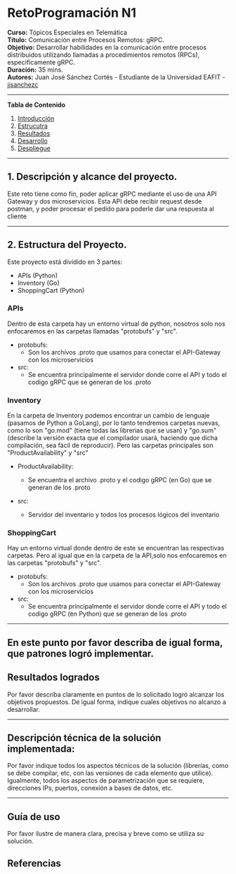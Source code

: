 # **RetoProgramación N1**
**Curso:** Tópicos Especiales en Telemática <br>
**Título:** Comunicación entre Procesos Remotos: gRPC.<br>
**Objetivo:** Desarrollar habilidades en la comunicación entre procesos distribuidos utilizando llamadas a procedimientos remotos (RPCs), especificamente gRPC.<br>
**Duración:** 35 mins.<br>
**Autores:** Juan José Sánchez Cortés - Estudiante de la Universidad EAFIT - [jjsanchezc](https://gist.github.com/jjsanchezc) <br>

***

**Tabla de Contenido**

1. [Introducción](#Introduccion)
2. [Estrucutra](#Estructura)
3. [Resultados](#Resultados)
4. [Desarrollo](#Desarrollo) 
5. [Despliegue](#Despliegue) <br>

***

<div id='Introduccion'/>

## **1. Descripción y alcance del proyecto.**
 Este reto tiene como fin, poder aplicar gRPC mediante el uso de una API Gateway y dos microservicios. Esta API debe recibir request desde postman, y poder procesar el pedido para poderle dar una respuesta al cliente <br>

***

 <div id='Estructura'/>

## **2. Estructura del Proyecto.**
Este proyecto está dividido en 3 partes:
- APIs (Python)
- Inventory (Go)
- ShoppingCart (Python)
### **APIs**
Dentro de esta carpeta hay un entorno virtual de python, nosotros solo nos enfocaremos en las carpetas llamadas "protobufs" y "src".
- protobufs:
   - Son los archivos .proto que usamos para conectar el API-Gateway con los microservicios
- src:
   - Se encuentra principalmente el servidor donde corre el API y todo el codigo gRPC que se generan de los .proto

### **Inventory**
En la carpeta de Inventory podemos encontrar un cambio de lenguaje (pasamos de Python a GoLang), por lo tanto tendremos carpetas nuevas, como lo son "go.mod" (tiene todas las librerias que se usan) y "go.sum" (describe la versión exacta que el compilador usará, haciendo que dicha compilación, sea fácil de reproducir).
Pero las carpetas principales son "ProductAvailability" y "src"
- ProductAvailability:
   - Se encuentra el archivo .proto y el codigo gRPC (en Go) que se generan de los .proto

- src:
   - Servidor del inventario y todos los procesos lógicos del inventario

### **ShoppingCart**
Hay un entorno virtual donde dentro de este se encuentran las respectivas carpetas. Pero al igual que en la carpeta de la API,solo nos enfocaremos en las carpetas "protobufs" y "src".
- protobufs:
   - Son los archivos .proto que usamos para conectar el API-Gateway con los microservicios
- src:
   - Se encuentra principalmente el servidor donde corre el API y todo el codigo gRPC (en Python) que se generan de los .proto
***

<div id='Resultados'/>

## En este punto por favor describa de igual forma, que patrones logró implementar.

## Resultados logrados
 Por favor describa claramente en puntos de lo solicitado logró alcanzar los objetivos propuestos. De igual forma, indique cuales objetivos no alcanzo a desarrollar. 

***

<div id='Desarrollo'/>

## Descripción técnica de la solución implementada: 
Por favor indique todos
los aspectos técnicos de la solución (librerías, como se debe compilar, etc,
con las versiones de cada elemento que utilice). Igualmente, todos los
aspectos de parametrización que se requiere, direcciones IPs, puertos,
conexión a bases de datos, etc.

***

<div id='Despliegue'/>

## Guía de uso
Por favor ilustre de manera clara, precisa y breve como se
utiliza su solución.
## Referencias

